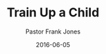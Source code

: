 ---
lunr: "true"
title: "Train Up a Child"
author: "Pastor Frank Jones"
postDate: "06-05-2016"
date: 2016-06-05
category: "sermons"
slug: "2016/06/ffc_06052016"
icon: microphone
audioLink: "ffc_06052016"
tags: [parenting, children]
mp3: "ffc_06052016/06052016.mp3"
ogg: "ffc_06052016/06052016.ogg"
linkurl: "https://archive.org/download/ffc_06052016/ffc_06052016_files.xml"
ipath: "https://archive.org/download/ffc_06052016/06052016.mp3"
layout: sermon.html
---